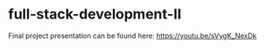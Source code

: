 # full-stack-development-II

Final project presentation can be found here: https://youtu.be/sVygK_NexDk
